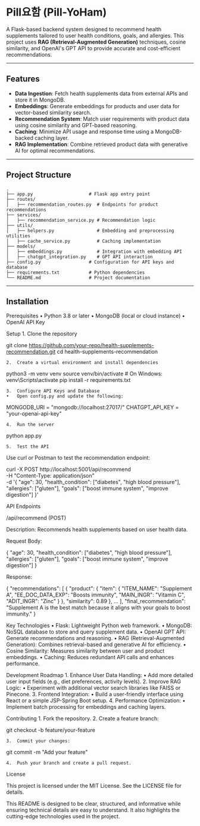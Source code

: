 # Pill요함 (Pill-YoHam)

A Flask-based backend system designed to recommend health supplements tailored to user health conditions, goals, and allergies. This project uses **RAG (Retrieval-Augmented Generation)** techniques, cosine similarity, and OpenAI's GPT API to provide accurate and cost-efficient recommendations.

---

## Features

- **Data Ingestion**: Fetch health supplements data from external APIs and store it in MongoDB.
- **Embeddings**: Generate embeddings for products and user data for vector-based similarity search.
- **Recommendation System**: Match user requirements with product data using cosine similarity and GPT-based reasoning.
- **Caching**: Minimize API usage and response time using a MongoDB-backed caching layer.
- **RAG Implementation**: Combine retrieved product data with generative AI for optimal recommendations.

---

## Project Structure

```plaintext
.
├── app.py                     # Flask app entry point
├── routes/
│   ├── recommendation_routes.py  # Endpoints for product recommendations
├── services/
│   ├── recommendation_service.py # Recommendation logic
├── utils/
│   ├── helpers.py                # Embedding and preprocessing utilities
│   ├── cache_service.py          # Caching implementation
├── models/
│   ├── embeddings.py             # Integration with embedding API
│   ├── chatgpt_integration.py    # GPT API interaction
├── config.py                  # Configuration for API keys and database
├── requirements.txt           # Python dependencies
└── README.md                  # Project documentation
```

---

## Installation

Prerequisites
	•	Python 3.8 or later
	•	MongoDB (local or cloud instance)
	•	OpenAI API Key

Setup
	1.	Clone the repository

git clone https://github.com/your-repo/health-supplements-recommendation.git
cd health-supplements-recommendation


	2.	Create a virtual environment and install dependencies

python3 -m venv venv
source venv/bin/activate  # On Windows: venv\Scripts\activate
pip install -r requirements.txt


	3.	Configure API Keys and Database
	•	Open config.py and update the following:

MONGODB_URI = "mongodb://localhost:27017/"
CHATGPT_API_KEY = "your-openai-api-key"


	4.	Run the server

python app.py


	5.	Test the API
Use curl or Postman to test the recommendation endpoint:

curl -X POST http://localhost:5001/api/recommend \
     -H "Content-Type: application/json" \
     -d '{
           "age": 30,
           "health_condition": ["diabetes", "high blood pressure"],
           "allergies": ["gluten"],
           "goals": ["boost immune system", "improve digestion"]
         }'

API Endpoints

/api/recommend (POST)

Description: Recommends health supplements based on user health data.

Request Body:

{
  "age": 30,
  "health_condition": ["diabetes", "high blood pressure"],
  "allergies": ["gluten"],
  "goals": ["boost immune system", "improve digestion"]
}

Response:

{
  "recommendations": [
    {
      "product": {
        "item": {
          "ITEM_NAME": "Supplement A",
          "EE_DOC_DATA_EXP": "Boosts immunity",
          "MAIN_INGR": "Vitamin C",
          "ADIT_INGR": "Zinc"
        }
      },
      "similarity": 0.89
    },
    ...
  ],
  "final_recommendation": "Supplement A is the best match because it aligns with your goals to boost immunity."
}

Key Technologies
	•	Flask: Lightweight Python web framework.
	•	MongoDB: NoSQL database to store and query supplement data.
	•	OpenAI GPT API: Generate recommendations and reasoning.
	•	RAG (Retrieval-Augmented Generation): Combines retrieval-based and generative AI for efficiency.
	•	Cosine Similarity: Measures similarity between user and product embeddings.
	•	Caching: Reduces redundant API calls and enhances performance.

Development Roadmap
	1.	Enhance User Data Handling:
	•	Add more detailed user input fields (e.g., diet preferences, activity levels).
	2.	Improve RAG Logic:
	•	Experiment with additional vector search libraries like FAISS or Pinecone.
	3.	Frontend Integration:
	•	Build a user-friendly interface using React or a simple JSP-Spring Boot setup.
	4.	Performance Optimization:
	•	Implement batch processing for embeddings and caching layers.

Contributing
	1.	Fork the repository.
	2.	Create a feature branch:

git checkout -b feature/your-feature


	3.	Commit your changes:

git commit -m "Add your feature"


	4.	Push your branch and create a pull request.

License

This project is licensed under the MIT License. See the LICENSE file for details.

This README is designed to be clear, structured, and informative while ensuring technical details are easy to understand. It also highlights the cutting-edge technologies used in the project.
